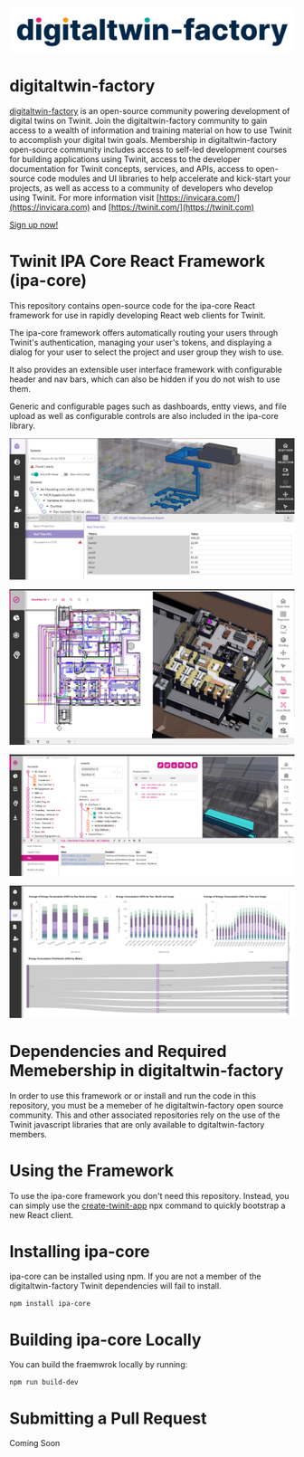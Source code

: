 ![digitaltwin=factory logo](./img/dtfactoryv3.png)

# digitaltwin-factory

[digitaltwin-factory](https://community.digitaltwin-factory.com/) is an open-source community powering development of digital twins on Twinit. Join the digitaltwin-factory community to gain access to a wealth of information and training material on how to use Twinit to accomplish your digital twin goals. Membership in digitaltwin-factory open-source community includes access to self-led development courses for building applications using Twinit, access to the developer documentation for Twinit concepts, services, and APIs, access to open-source code modules and UI libraries to help accelerate and kick-start your projects, as well as access to a community of developers who develop using Twinit. For more information visit [https://invicara.com/](https://invicara.com) and [https://twinit.com/](https://twinit.com)

[Sign up now!](https://invicara.com/open-source#opensourcecommunity)

# Twinit IPA Core React Framework (ipa-core)

This repository contains open-source code for the ipa-core React framework for use in rapidly developing React web clients for Twinit.

The ipa-core framework offers automatically routing your users through Twinit's authentication, managing your user's tokens, and displaying a dialog for your user to select the project and user group they wish to use.

It also provides an extensible user interface framework with configurable header and nav bars, which can also be hidden if you do not wish to use them.

Generic and configurable pages such as dashboards, entty views, and file upload as well as configurable controls are also included in the ipa-core library.

![System Nav](./img/nav1.png)

![2d Nav](./img/nav2.png)

![asset Nav](./img/nav3.png)

![dashboard](./img/dash.png)

# Dependencies and Required Memebership in digitaltwin-factory

In order to use this framework or or install and run the code in this repository, you must be a memeber of he digitaltwin-factory open source community. This and other associated repositories rely on the use of the Twinit javascript libraries that are only available to dgitaltwin-factory members.

# Using the Framework

To use the ipa-core framework you don't need this repository. Instead, you can simply use the [create-twinit-app](https://github.com/Invicara/create-twinit-app) npx command to quickly bootstrap a new React client.

# Installing ipa-core

ipa-core can be installed using npm. If you are not a member of the digitaltwin-factory Twinit dependencies will fail to install.

```
npm install ipa-core
```

# Building ipa-core Locally

You can build the fraemwrok locally by running:

```
npm run build-dev
```

# Submitting a Pull Request

Coming Soon